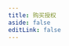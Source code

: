 ```yaml
---
title: 购买授权
aside: false
editLink: false
---
```


<Price />

<style setup>
.vp-doc-title {
  display: none !important;
}

.vp-doc-meta {
  display: none !important;
}

@media (min-width: 1440px) {
  .vp-doc-container:not(.has-sidebar) .content {
    max-width: unset !important;
  }
}

@media (min-width: 960px) {
  .vp-doc-container:not(.has-sidebar) .content {
    max-width: unset !important;
  }
}
</style>
